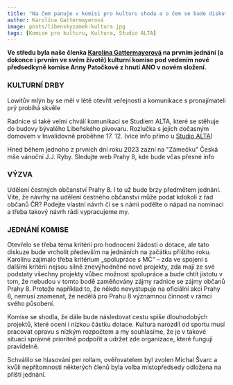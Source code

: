 ```yaml
---
title: "Na čem panuje v komisi pro kulturu shoda a o čem se bude diskutovat?"
author: Karolína Gattermayerová
image: posts/libenskyzamek-kultura.jpg
tags: [Komise pro kulturu, Kultura, Studio ALTA]
---
```


**Ve středu byla naše členka [Karolína Gattermayerová](https://praha8.pirati.cz/lide/karolina-gattermayerova.html) na prvním jednání (a dokonce i prvním ve svém životě) kulturní komise pod vedením nové předsedkyně komise Anny Patočkové z hnutí ANO v novém složení.**

### KULTURNÍ DRBY
Lowitův mlýn by se měl v létě otevřít veřejnosti a komunikace s pronajímateli prý probíhá skvěle

Radnice si také velmi chválí komunikaci se Studiem ALTA, které se stěhuje do budovy bývalého Libeňského pivovaru. Rozlučka s jejich dočasným domovem v Invalidovně proběhne 17. 12. (více info přímo u [Studio ALTA](https://www.facebook.com/studioalta.cz))

Hned během jednoho z prvních dní roku 2023 zazní na "Zámečku" Česká mše vánoční J.J. Ryby. Sledujte web Prahy 8, kde bude včas přesné info

### VÝZVA
Udělení čestných občanství Prahy 8. I to už bude brzy předmětem jednání. Víte, že návrhy na udělení čestného občanství může podat kdokoli z řad občanů ČR? Podejte vlastní návrh či se s námi podělte o nápad na nominaci a třeba takový návrh rádi vypracujeme my.

### JEDNÁNÍ KOMISE
Otevřelo se třeba téma kritérií pro hodnocení žádostí o dotace, ale tato diskuze bude vrcholit především na jednáních na začátku příštího roku. Karolínu zajímalo třeba kritérium „spolupráce s MČ“ – zda ve spojení s dalšími kritérii nejsou silně znevýhodněné nové projekty, zda mají ze své podstaty všechny projekty vůbec možnost spolupráce a bude chtít jistotu v tom, že nebudou v tomto bodě zaměňovány zájmy radnice se zájmy občanů Prahy 8. Protože například to, že někdo nevystupuje na oficiální akci Prahy 8, nemusí znamenat, že nedělá pro Prahu 8 významnou činnost v rámci svého působení.

Komise se shodla, že dále bude následovat cestu spíše dlouhodobých projektů, které ocení i nízkou částku dotace. Kultura narozdíl od sportu musí pracovat opravu s nízkým rozpočtem a my souhlasíme, že je v takové situaci správné prioritně podpořit a udržet zde organizace, které fungují pravidelně.

Schválilo se hlasování per rollam, ověřovatelem byl zvolen Michal Švarc a kvůli nepřítomnosti některých členů byla volba místopředsedy odložena na příští jednání.
